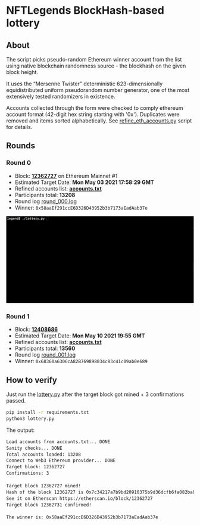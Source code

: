 # NFTLegends BlockHash-based lottery

## About

The script picks pseudo-random Ethereum winner account from the list using native blockchain randomness source - the blockhash on the given block height.

It uses the “Mersenne Twister” deterministic 623-dimensionally equidistributed uniform pseudorandom number generator, one of the most extensively tested randomizers in existence.


Accounts collected through the form were checked to comply ethereum account format (42-digit hex string starting with '0x').
Duplicates were removed and items sorted alphabetically. See [refine_eth_accounts.py](refine_eth_accounts.py) script for details.

## Rounds

### Round 0

* Block: **[12362727](https://etherscan.io/block/countdown/12362727)** on Ethereum Mainnet #1
* Estimated Target Date: **Mon May 03 2021 17:58:29 GMT**
* Refined accounts list: **[accounts.txt](accounts.txt)**
* Participants total: **13208**
* Round log [round_000.log](round_000.log)
* Winner: `0x58aaEf291ccE6D326D43952b3b7173aEadAab37e`

![Screencast](round_000.gif)

### Round 1

* Block: **[12408686](https://etherscan.io/block/countdown/12408686)**
* Estimated Target Date: **Mon May 10 2021 19:55 GMT**
* Refined accounts list: **[accounts.txt](accounts.txt)**
* Participants total: **13560**
* Round log [round_001.log](round_001.log)
* Winner: `0x68360a6306cA82B769898034c83c41c09ab0e689`

## How to verify

Just run the [lottery.py](lottery.py) after the target block got mined + 3 confirmations passed.

```sh
pip install -r requirements.txt
python3 lottery.py
```

The output:

```sh
Load accounts from accounts.txt... DONE
Sanity checks... DONE
Total accounts loaded: 13208
Connect to Web3 Ethereum provider... DONE
Target block: 12362727 
Confirmations: 3 

Target block 12362727 mined!
Hash of the block 12362727 is 0x7c34217a7b9bd20910375b9d36dcfb6fa082bab59a4fb8d7bcb6f469e3a7b4d9
See it on Etherscan https://etherscan.io/block/12362727
Target block 12362731 confirmed!

The winner is: 0x58aaEf291ccE6D326D43952b3b7173aEadAab37e
```
